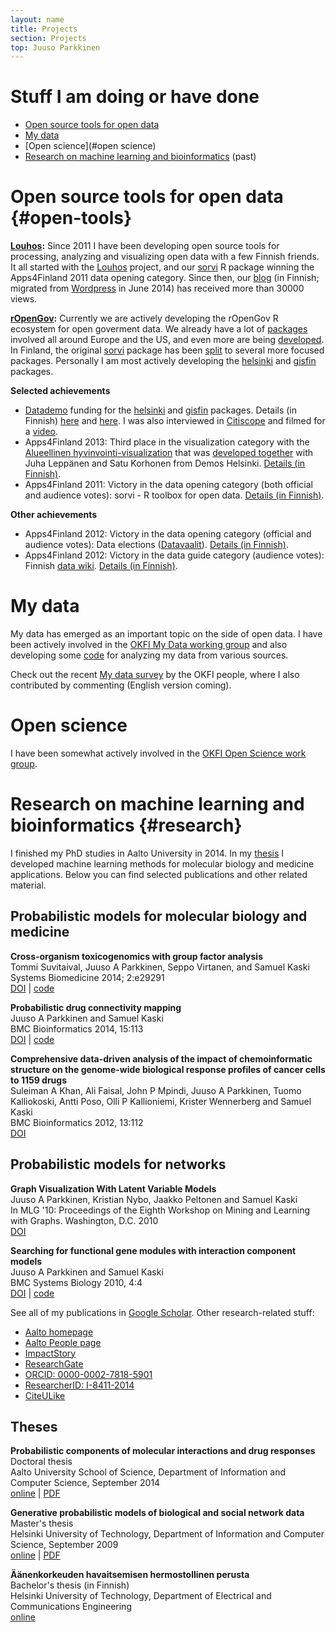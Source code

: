 ```yaml
---
layout: name
title: Projects
section: Projects
top: Juuso Parkkinen
---
```


# Stuff I am doing or have done

* [Open source tools for open data](#open-tools)
* [My data](#my-data)
* [Open science](#open science)
* [Research on machine learning and bioinformatics](#research) (past)


# Open source tools for open data {#open-tools}

**[Louhos][]:** Since 2011 I have been developing open source tools for processing, analyzing and visualizing open data with a few Finnish friends. It all started with the [Louhos][] project, and our [sorvi][] R package winning the Apps4Finland 2011 data opening category. Since then, our [blog][] (in Finnish; migrated from [Wordpress][] in June 2014) has received more than 30000 views. 



**[rOpenGov][]:** Currently we are actively developing the rOpenGov R ecosystem for open goverment data. We already have a lot of [packages][] involved all around Europe and the US, and even more are being [developed][]. In Finland, the original [sorvi] package has been [split][] to several more focused packages. Personally I am most actively developing the [helsinki][] and [gisfin][] packages.

<!--, supported by the Finnish [Datademo funding](http://datademo.fi/english/).-->


**Selected achievements**

* [Datademo](http://datademo.fi/) funding for the [helsinki][] and [gisfin][] packages. Details (in Finnish) [here](http://datademo.fi/ensimmaisen-kierroksen-tulokset/) and [here](http://datademo.fi/kevatkierroksen-tulokset/). I was also interviewed in [Citiscope](http://www.citiscope.org/story/2014/how-helsinki-mashed-open-data-regionalism) and filmed for a [video](https://www.youtube.com/watch?v=p733z0bUlnw).
* Apps4Finland 2013: Third place in the visualization category with the [Alueellinen hyvinvointi-visualization](http://spark.rstudio.com/ouzor/Sotkanet/) that was [developed together](http://www.demoshelsinki.fi/kasi-ylos-jos-yhteiskunta-ja-data-kiinnostavat/) with Juha Leppänen and Satu Korhonen from Demos Helsinki. [Details (in Finnish)](http://www.apps4finland.fi/kilpailutyo/alueellinen-hyvinvointi/).
* Apps4Finland 2011: Victory in the data opening category (both official and audience votes): sorvi - R toolbox for open data. [Details (in Finnish)](http://apps4finland.fi/2011/10/24/datan-avaus-sorvi-avoimen-datan-tyokalupakki-r-kielelle/).

**Other achievements**
<!-- consider moving to info/cv -->

* Apps4Finland 2012: Victory in the data opening category (official and audience votes): Data elections ([Datavaalit][]). [Details (in Finnish)](http://apps4finland.fi/2012/10/28/datan-avaus-datavaalit/).
* Apps4Finland 2012: Victory in the data guide category (audience votes): Finnish [data wiki][]. [Details (in Finnish)](http://apps4finland.fi/2012/09/22/dataopas-suomalainen-datawiki/).


[Louhos]: http://louhos.github.io/
[sorvi]: http://louhos.github.io/sorvi/index.html
[blog]: http://louhos.github.io/
[migrated]: http://louhos.github.io/news/2014/06/07/uusiblogi/
[Wordpress]: http://louhos.wordpress.com/
[rOpenGov]: http://ropengov.github.io/
[split]: http://louhos.github.io/news/2014/06/07/uusiblogi/
[packages]: http://ropengov.github.io/projects/
[helsinki]: https://github.com/rOpenGov/helsinki
[gisfin]: https://github.com/rOpenGov/gisfin
[developed]: https://github.com/ropengov
[Datavaalit]: http://www.datavaalit.fi/
[data wiki]: http://louhos.github.io/datawiki/


# My data

My data has emerged as an important topic on the side of open data. I have been actively involved in the [OKFI My Data working group](http://fi.okfn.org/wg/my-data/) and also developing some [code](https://github.com/ouzor/mydata) for analyzing my data from various sources.

Check out the recent [My data survey](http://www.lvm.fi/julkaisu/4420389/my-data-johdatus-ihmiskeskeiseen-henkilotiedon-hyodyntamiseen) by the OKFI people, where I also contributed by commenting (English version coming).  

# Open science

I have been somewhat actively involved in the [OKFI Open Science work group](http://fi.okfn.org/wg/openscience/). 

# Research on machine learning and bioinformatics {#research}

I finished my PhD studies in Aalto University in 2014. In my [thesis](#theses) I developed machine learning methods for molecular biology and medicine applications. Below you can find selected publications and other related material.


<!-- Doesn't look good...
## Impact story profile
<iframe src="https://impactstory.org/embed/JuusoParkkinen" width="600" height="600"></iframe>
-->

## Probabilistic models for molecular biology and medicine

<!-- ADD toxgen -->

**Cross-organism toxicogenomics with group factor analysis**  
Tommi Suvitaival, Juuso A Parkkinen, Seppo Virtanen, and Samuel Kaski  
Systems Biomedicine 2014; 2:e29291  
[DOI](http://dx.doi.org/10.4161/sysb.29291) | [code](http://research.ics.tkk.fi/mi/software/GFAtoxgen)

**Probabilistic drug connectivity mapping**  
Juuso A Parkkinen and Samuel Kaski  
BMC Bioinformatics 2014, 15:113  
[DOI](http://dx.doi.org/10.1186/1471-2105-15-113) | [code](http://research.ics.aalto.fi/mi/software/ProbCMap/)

**Comprehensive data-driven analysis of the impact of chemoinformatic structure on the genome-wide biological response profiles of cancer cells to 1159 drugs**  
Suleiman A Khan, Ali Faisal, John P Mpindi, Juuso A Parkkinen, Tuomo Kalliokoski, Antti Poso, Olli P Kallioniemi, Krister Wennerberg and Samuel Kaski  
BMC Bioinformatics 2012, 13:112  
[DOI](http://dx.doi.org/10.1186/1471-2105-13-112)

## Probabilistic models for networks

**Graph Visualization With Latent Variable Models**  
Juuso A Parkkinen, Kristian Nybo, Jaakko Peltonen and Samuel Kaski  
In MLG '10: Proceedings of the Eighth Workshop on Mining and Learning with Graphs. Washington, D.C. 2010  
[DOI](http://dx.doi.org/10.1145/1830252.1830265)

**Searching for functional gene modules with interaction component models**  
Juuso A Parkkinen and Samuel Kaski  
BMC Systems Biology 2010, 4:4  
[DOI](http://dx.doi.org/10.1186/1752-0509-4-4) | [code](http://www.cis.hut.fi/projects/mi/software/ICMg)

See all of my publications in [Google Scholar](http://scholar.google.com/citations?user=4d5VBfkAAAAJ). Other research-related stuff:

* [Aalto homepage](http://users.ics.aalto.fi/japarkki/)
* [Aalto People page](https://people.aalto.fi/index.html?language=english#juuso_parkkinen)
* [ImpactStory](https://impactstory.org/JuusoParkkinen)
* [ResearchGate](https://www.researchgate.net/profile/Juuso_Parkkinen)
* [ORCID: 0000-0002-7818-5901](http://orcid.org/0000-0002-7818-5901)
* [ResearcherID: I-8411-2014](http://www.researcherid.com/rid/I-8411-2014)
* [CiteULike](http://www.citeulike.org/author/Parkkinen:Juuso)

## Theses

**Probabilistic components of molecular interactions and drug responses**  
Doctoral thesis  
Aalto University School of Science, Department of Information and Computer Science, September 2014  
[online](https://aaltodoc.aalto.fi/handle/123456789/13631) | [PDF](https://aaltodoc.aalto.fi/bitstream/handle/123456789/13631/isbn9789526057743.pdf?sequence=1)


**Generative probabilistic models of biological and social network data**  
Master's thesis  
Helsinki University of Technology, Department of Information and Computer Science, September 2009  
[online](https://aaltodoc.aalto.fi/handle/123456789/3104) | [PDF](https://aaltodoc.aalto.fi/bitstream/handle/123456789/3104/urn100068.pdf?sequence=1)

**Äänenkorkeuden havaitsemisen hermostollinen perusta**  
Bachelor's thesis (in Finnish)  
Helsinki University of Technology, Department of Electrical and Communications Engineering  
[online](https://aaltodoc.aalto.fi/handle/123456789/3371)




<!--
Research on computational systems biology and medicine
------------------------------------------

See the [Research](/research) page for more information and related publications.

[Project home page](http://research.ics.aalto.fi/mi/bio.shtml)

Developing advanced machine learning methods to biomedical data analysis with applications in drug discovery.

This is main project as a doctroal student at Helsinki Institute for Information Technology HIIT, Aalto University. 

Information about my doctoral research can be found at my [homepage at Aalto University](http://users.ics.aalto.fi/japarkki/)  
-->